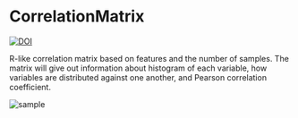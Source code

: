 # CorrelationMatrix
[![DOI](https://zenodo.org/badge/179751525.svg)](https://zenodo.org/badge/latestdoi/179751525)

R-like correlation matrix based on features and the number of samples. The matrix will give out information about histogram of each variable, how variables are distributed against one another, and Pearson correlation coefficient.

![sample](https://user-images.githubusercontent.com/35879739/55655557-7d5c8c80-57c2-11e9-9f7c-65d2fccd9ab5.png)
